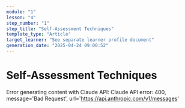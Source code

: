 ```yaml
---
module: "1"
lesson: "4"
step_number: "1"
step_title: "Self-Assessment Techniques"
template_type: "Article"
target_learner: "See separate learner profile document"
generation_date: "2025-04-24 09:00:52"
---
```


# Self-Assessment Techniques

Error generating content with Claude API: Claude API error: 400, message='Bad Request', url='https://api.anthropic.com/v1/messages'